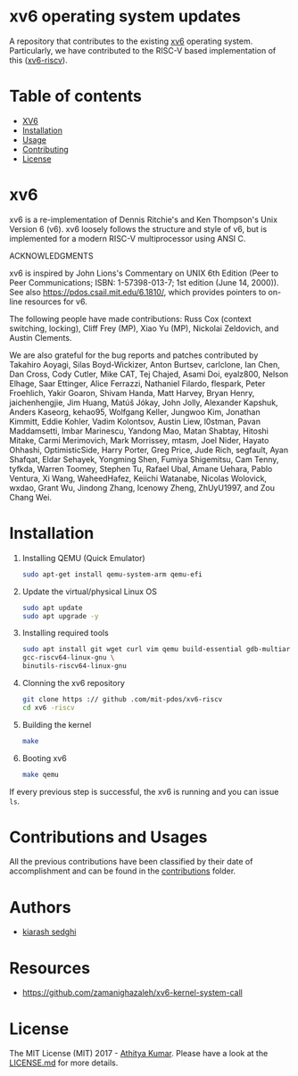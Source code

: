 # xv6 operating system updates

A repository that contributes to the existing [xv6](https://pdos.csail.mit.edu/6.828/2012/xv6.html) operating system. Particularly, we have contributed to the RISC-V based implementation of this ([xv6-riscv](https://github.com/mit-pdos/xv6-riscv)). 


# Table of contents

- [XV6](#xv6)
- [Installation](#installation)
- [Usage](#usage)
- [Contributing](#contributing)
- [License](#license)

# xv6

xv6 is a re-implementation of Dennis Ritchie's and Ken Thompson's Unix
Version 6 (v6).  xv6 loosely follows the structure and style of v6,
but is implemented for a modern RISC-V multiprocessor using ANSI C.

ACKNOWLEDGMENTS

xv6 is inspired by John Lions's Commentary on UNIX 6th Edition (Peer
to Peer Communications; ISBN: 1-57398-013-7; 1st edition (June 14,
2000)).  See also https://pdos.csail.mit.edu/6.1810/, which provides
pointers to on-line resources for v6.

The following people have made contributions: Russ Cox (context switching,
locking), Cliff Frey (MP), Xiao Yu (MP), Nickolai Zeldovich, and Austin
Clements.

We are also grateful for the bug reports and patches contributed by
Takahiro Aoyagi, Silas Boyd-Wickizer, Anton Burtsev, carlclone, Ian
Chen, Dan Cross, Cody Cutler, Mike CAT, Tej Chajed, Asami Doi,
eyalz800, Nelson Elhage, Saar Ettinger, Alice Ferrazzi, Nathaniel
Filardo, flespark, Peter Froehlich, Yakir Goaron, Shivam Handa, Matt
Harvey, Bryan Henry, jaichenhengjie, Jim Huang, Matúš Jókay, John
Jolly, Alexander Kapshuk, Anders Kaseorg, kehao95, Wolfgang Keller,
Jungwoo Kim, Jonathan Kimmitt, Eddie Kohler, Vadim Kolontsov, Austin
Liew, l0stman, Pavan Maddamsetti, Imbar Marinescu, Yandong Mao, Matan
Shabtay, Hitoshi Mitake, Carmi Merimovich, Mark Morrissey, mtasm, Joel
Nider, Hayato Ohhashi, OptimisticSide, Harry Porter, Greg Price, Jude
Rich, segfault, Ayan Shafqat, Eldar Sehayek, Yongming Shen, Fumiya
Shigemitsu, Cam Tenny, tyfkda, Warren Toomey, Stephen Tu, Rafael Ubal,
Amane Uehara, Pablo Ventura, Xi Wang, WaheedHafez, Keiichi Watanabe,
Nicolas Wolovick, wxdao, Grant Wu, Jindong Zhang, Icenowy Zheng,
ZhUyU1997, and Zou Chang Wei.



# Installation

1. Installing QEMU (Quick Emulator)
   ```sh
   sudo apt-get install qemu-system-arm qemu-efi
   ```

2. Update the virtual/physical Linux OS
   ```sh
   sudo apt update
   sudo apt upgrade -y
   ```
3. Installing required tools
   ```sh
   sudo apt install git wget curl vim qemu build-essential gdb-multiarch qemu-system-misc \
   gcc-riscv64-linux-gnu \ 
   binutils-riscv64-linux-gnu
   ```

4. Clonning the xv6 repository
   ```sh
   git clone https :// github .com/mit-pdos/xv6-riscv
   cd xv6 -riscv
   ```
5. Building the kernel
   ```sh
   make
   ```

6. Booting xv6
   ```sh
   make qemu
   ```
If every previous step is successful, the xv6 is running and you can issue `ls`.


# Contributions and Usages
All the previous contributions have been classified by their date of accomplishment and can be found in the [contributions](https://github.com/gkiarashv/xv6/tree/main/contributions/Sep%2012%202023) folder.


# Authors
- [kiarash sedghi](https://gkiarashv.github.io)

# Resources
- https://github.com/zamanighazaleh/xv6-kernel-system-call


# License
The MIT License (MIT) 2017 - [Athitya Kumar](https://github.com/athityakumar/). Please have a look at the [LICENSE.md](LICENSE.md) for more details.



